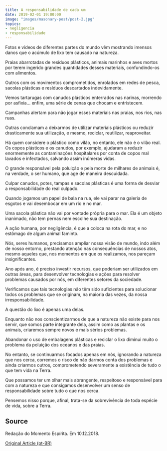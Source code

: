 ```yaml
---
title: A responsabilidade de cada um
date: 2019-02-01 19:00:00
image: "images/masonary-post/post-2.jpg"
topics: 
- negligencia
- responsabilidade
---
```



Fotos e vídeos de diferentes partes do mundo vêm mostrando imensos danos que o
acúmulo de lixo tem causado na natureza.

Praias abarrotadas de resíduos plásticos, animais marinhos e aves mortos por
terem ingerido grandes quantidades desses materiais, confundindo-os com
alimentos.

Outros com os movimentos comprometidos, enrolados em redes de pesca, sacolas
plásticas e resíduos descartados indevidamente.

Vemos tartarugas com canudos plásticos enterrados nas narinas, morrendo por
asfixia... enfim, uma série de cenas que chocam e entristecem.

Campanhas alertam para não jogar esses materiais nas praias, nos rios, nas
ruas.

Outras conclamam a deixarmos de utilizar materiais plásticos ou reduzir
drasticamente sua utilização, e mesmo, reciclar, reutilizar, reaproveitar.

Há quem considere o plástico como vilão, no entanto, ele não é o vilão real. Os
copos plásticos e os canudos, por exemplo, ajudaram a reduzir enormemente as
contaminações hospitalares por conta de copos mal lavados e infectados,
salvando assim inúmeras vidas.

O grande responsável pela poluição e pela morte de milhares de animais é, na
verdade, o ser humano, que age de maneira descuidada.

Culpar canudos, potes, tampas e sacolas plásticas é uma forma de desviar a
responsabilidade do real culpado.

Quando jogamos um papel de bala na rua, ele vai parar na galeria de esgotos e
vai desembocar em um rio e no mar.

Uma sacola plástica não vai por vontade própria para o mar. Ela é um objeto
inanimado, não tem pernas nem escolhe sua destinação.

A ação humana, por negligência, é que a coloca na rota do mar, e no estômago de
algum animal faminto.

Nós, seres humanos, precisamos ampliar nossa visão de mundo, indo além de nosso
entorno, prestando atenção nas consequências de nossos atos, mesmo aqueles que,
nos momentos em que os realizamos, nos pareçam insignificantes.

Ano após ano, é preciso investir recursos, que poderiam ser utilizados em
outras áreas, para desenvolver tecnologias e ações para resolver problemas
causados por nós, em diferentes setores da sociedade.

Verificamos que tais tecnologias não têm sido suficientes para solucionar todos
os problemas que se originam, na maioria das vezes, da nossa
irresponsabilidade.

A questão do lixo é apenas uma delas.

Enquanto não nos conscientizarmos de que a natureza não existe para nos servir,
que somos parte integrante dela, assim como as plantas e os animais, criaremos
sempre novos e mais sérios problemas.

Abandonar o uso de embalagens plásticas e reciclar o lixo diminui muito o
problema da poluição dos oceanos e das praias.

No entanto, se continuarmos focados apenas em nós, ignorando a natureza que nos
cerca, corremos o risco de não darmos conta dos problemas e ainda criarmos
outros, comprometendo severamente a existência de tudo o que tem vida na Terra.

Que possamos ter um olhar mais abrangente, respeitoso e responsável para com a
natureza e que consigamos desenvolver um senso de responsabilidade sobre tudo o
que nos cerca.

Pensemos nisso porque, afinal, trata-se da sobrevivência de toda espécie de
vida, sobre a Terra.

## Source
Redação do Momento Espírita.
Em 10.12.2018.

 
[Original Article (pt-BR)](http://momento.com.br/pt/ler_texto.php?id=5603)
